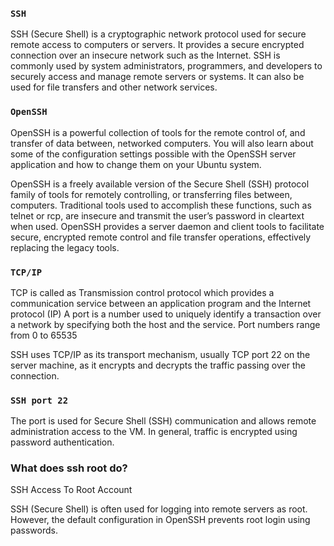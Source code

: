 ### `SSH`

SSH (Secure Shell) is a cryptographic network protocol used for secure remote access to computers or servers. It provides a secure encrypted connection over an insecure network such as the Internet. SSH is commonly used by system administrators, programmers, and developers to securely access and manage remote servers or systems. It can also be used for file transfers and other network services.

### `OpenSSH`

OpenSSH is a powerful collection of tools for the remote control of, and transfer of data between, networked computers. You will also learn about some of the configuration settings possible with the OpenSSH server application and how to change them on your Ubuntu system.

OpenSSH is a freely available version of the Secure Shell (SSH) protocol family of tools for remotely controlling, or transferring files between, computers. Traditional tools used to accomplish these functions, such as telnet or rcp, are insecure and transmit the user’s password in cleartext when used. OpenSSH provides a server daemon and client tools to facilitate secure, encrypted remote control and file transfer operations, effectively replacing the legacy tools.

### `TCP/IP`

TCP is called as Transmission control protocol which provides a communication service between an application program and the Internet protocol (IP) A port is a number used to uniquely identify a transaction over a network by specifying both the host and the service. Port numbers range from 0 to 65535

SSH uses TCP/IP as its transport mechanism, usually TCP port 22 on the server machine, as it encrypts and decrypts the traffic passing over the connection.

### `SSH port 22`
The port is used for Secure Shell (SSH) communication and allows remote administration access to the VM. In general, traffic is encrypted using password authentication.

### What does ssh root do?
SSH Access To Root Account

SSH (Secure Shell) is often used for logging into remote servers as root. However, the default configuration in OpenSSH prevents root login using passwords.
